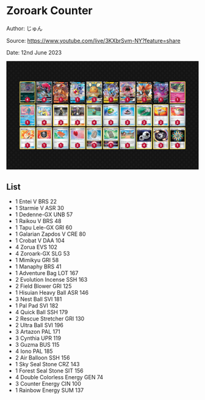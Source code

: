 # Zoroark Counter

Author: じゅん

Source: <https://www.youtube.com/live/3KXbrSvm-NY?feature=share>

Date: 12nd June 2023

![decklist](../../images/PAL/Zoroark%20Counter/1-%20Zoroark%20Counter.png)

## List

* 1 Entei V BRS 22
* 1 Starmie V ASR 30
* 1 Dedenne-GX UNB 57
* 1 Raikou V BRS 48
* 1 Tapu Lele-GX GRI 60
* 1 Galarian Zapdos V CRE 80
* 1 Crobat V DAA 104
* 4 Zorua EVS 102
* 4 Zoroark-GX SLG 53
* 1 Mimikyu GRI 58
* 1 Manaphy BRS 41
* 1 Adventure Bag LOT 167
* 2 Evolution Incense SSH 163
* 2 Field Blower GRI 125
* 1 Hisuian Heavy Ball ASR 146
* 3 Nest Ball SVI 181
* 1 Pal Pad SVI 182
* 4 Quick Ball SSH 179
* 2 Rescue Stretcher GRI 130
* 2 Ultra Ball SVI 196
* 3 Artazon PAL 171
* 3 Cynthia UPR 119
* 3 Guzma BUS 115
* 4 Iono PAL 185
* 2 Air Balloon SSH 156
* 1 Sky Seal Stone CRZ 143
* 1 Forest Seal Stone SIT 156
* 4 Double Colorless Energy GEN 74
* 3 Counter Energy CIN 100
* 1 Rainbow Energy SUM 137
